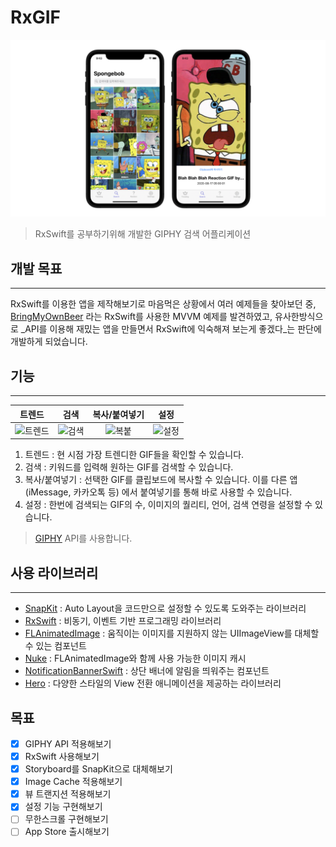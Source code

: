 # RxGIF 
![search](./screenshots/appearance.png)
> RxSwift를 공부하기위해 개발한 GIPHY 검색 어플리케이션

## 개발 목표
----
RxSwift를 이용한 앱을 제작해보기로 마음먹은 상황에서 여러 예제들을 찾아보던 중, [BringMyOwnBeer](https://github.com/fimuxd/BringMyOwnBeer-) 라는 RxSwift를 사용한 MVVM 예제를 발견하였고, 유사한방식으로 _API를 이용해 재밌는 앱을 만들면서 RxSwift에 익숙해져 보는게 좋겠다_는 판단에 개발하게 되었습니다.  

## 기능
----
| 트렌드 | 검색 | 복사/붙여넣기 | 설정 |
|:---:|:---:|:---:|:---:|
|![트렌드](./screenshots/trending.gif)|![검색](./screenshots/searching.gif)|![복붙](./screenshots/copying.gif)|![설정](./screenshots/setting.gif)|

1. 트렌드 : 현 시점 가장 트렌디한 GIF들을 확인할 수 있습니다.
2. 검색 : 키워드를 입력해 원하는 GIF를 검색할 수 있습니다.
3. 복사/붙여넣기 : 선택한 GIF를 클립보드에 복사할 수 있습니다. 이를 다른 앱 (iMessage, 카카오톡 등) 에서 붙여넣기를 통해 바로 사용할 수 있습니다.
4. 설정 : 한번에 검색되는 GIF의 수, 이미지의 퀄리티, 언어, 검색 연령을 설정할 수 있습니다.

> [GIPHY](https://developers.giphy.com/) API를 사용합니다. 

## 사용 라이브러리
----
+ [SnapKit](https://github.com/SnapKit/SnapKit) : Auto Layout을 코드만으로 설정할 수 있도록 도와주는 라이브러리
+ [RxSwift](https://github.com/ReactiveX/RxSwift) : 비동기, 이벤트 기반 프로그래밍 라이브러리
+ [FLAnimatedImage](https://github.com/Flipboard/FLAnimatedImage) : 움직이는 이미지를 지원하지 않는 UIImageView를 대체할 수 있는 컴포넌트
+ [Nuke](https://github.com/kean/Nuke) : FLAnimatedImage와 함께 사용 가능한 이미지 캐시
+ [NotificationBannerSwift](https://github.com/Daltron/NotificationBanner) : 상단 배너에 알림을 띄워주는 컴포넌트
+ [Hero](https://github.com/HeroTransitions/Hero) : 다양한 스타일의 View 전환 애니메이션을 제공하는 라이브러리

## 목표
- [x] GIPHY API 적용해보기
- [x] RxSwift 사용해보기
- [x] Storyboard를 SnapKit으로 대체해보기
- [x] Image Cache 적용해보기
- [x] 뷰 트랜지션 적용해보기
- [x] 설정 기능 구현해보기
- [ ] 무한스크롤 구현해보기
- [ ] App Store 출시해보기
